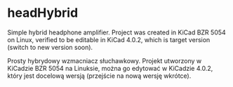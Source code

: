 # headHybrid 
Simple hybrid headphone amplifier. Project was created in
KiCad BZR 5054 on Linux, verified to be editable in KiCad 4.0.2, which
is target version (switch to new version soon).

Prosty hybrydowy wzmacniacz słuchawkowy. Projekt utworzony w KiCadzie
BZR 5054 na Linuksie, można go edytować w KiCadzie 4.0.2, który jest
docelową wersją (przejście na nową wersję wkrótce).
